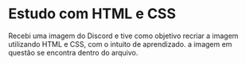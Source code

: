 # Estudo com HTML e CSS
Recebi uma imagem do Discord e tive como objetivo
recriar a imagem utilizando HTML e CSS, com o
intuito de aprendizado. a imagem em questão se
encontra dentro do arquivo.

